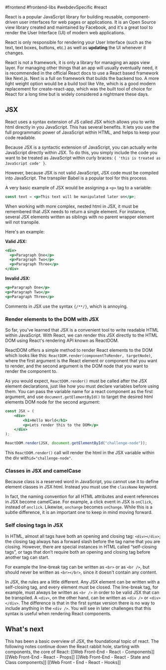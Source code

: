 #frontend #frontend-libs #webdevSpecific #react

React is a popular JavaScript library for building reusable, component-driven user interfaces for web pages or applications. It is an Open Source view library created and maintained by Facebook, and it's a great tool to render the User Interface (UI) of modern web applications.

React is only responsible for rendering your User Interface (such as the text, text boxes, buttons, etc.) as well as **updating** the UI whenever it changes.

React is not a framework, it is only a library for managing an apps view layer. For managing other things that an app will usually eventually need, it is recommended in the official React docs to use a React based framework like Next.js. Next is a full on framework that builds the backend too. A more light weight option would be a build tool like Vite, which is a good modern replacement for create-react-app, which was the built tool of choice for React for a long time but is widely considered a nightmare these days.

## JSX
React uses a syntax extension of JS called JSX which allows you to write html directly in you JavaScript. This has several benefits. It lets you use the full programmatic power of JavaScript within HTML, and helps to keep your code readable.

Because JSX is a syntactic extension of JavaScript, you can actually write JavaScript directly within JSX. To do this, you simply include the code you want to be treated as JavaScript within curly braces: `{ 'this is treated as JavaScript code' }`.

However, because JSX is not valid JavaScript, JSX code must be compiled into JavaScript. The transpiler Babel is a popular tool for this process.

A very basic example of JSX would be assigning a `<p>` tag to a variable:
```jsx
const text = <p>This text will be manipulated later on</p>;
```

When working with more complex, nested html in JSX, it must be remembered that JSX needs to return a single element. For instance, several JSX elements written as siblings with no parent wrapper element will not transpile.

Here's an example:

**Valid JSX:**
```jsx
<div>
  <p>Paragraph One</p>
  <p>Paragraph Two</p>
  <p>Paragraph Three</p>
</div>
```
**Invalid JSX:**
```jsx
<p>Paragraph One</p>
<p>Paragraph Two</p>
<p>Paragraph Three</p>
```

Comments in JSX use the syntax `{/**/}`, which is annoying.

### Render elements to the DOM with JSX
So far, you've learned that JSX is a convenient tool to write readable HTML within JavaScript. With React, we can render this JSX directly to the HTML DOM using React's rendering API known as ReactDOM.

ReactDOM offers a simple method to render React elements to the DOM which looks like this: `ReactDOM.render(componentToRender, targetNode)`, where the first argument is the React element or component that you want to render, and the second argument is the DOM node that you want to render the component to.

As you would expect, `ReactDOM.render()` must be called after the JSX element declarations, just like how you must declare variables before using them. You can pass the variable name for a react component as the first argument, and use `document.getElementById()` to target the desired html elements DOM node for the second argument:
```jsx
const JSX = (
	<div>
		<h1>Hello World</h1>
		<p>Lets render this to the DOM</p>
	</div>
);

ReactDOM.render(JSX, document.getElementById("challenge-node"));
```
This `ReactDOM.render()` call will render the html in the JSX variable within the div with`id="challenge-node"`.

### Classes in JSX and camelCase
Because class is a reserved word in JavaScript, you cannot use it to define element classes in JSX html. Instead you must use the `className` keyword.

In fact, the naming convention for all HTML attributes and event references in JSX become camelCase. For example, a click event in JSX is `onClick`, instead of `onclick`. Likewise, `onchange` becomes `onChange`. While this is a subtle difference, it is an important one to keep in mind moving forward.

### Self closing tags in JSX
In HTML, almost all tags have both an opening and closing tag: `<div></div>`; the closing tag always has a forward slash before the tag name that you are closing. However, there are special instances in HTML called “self-closing tags”, or tags that don’t require both an opening and closing tag before another tag can start.

For example the line-break tag can be written as `<br>` or as `<br />`, but should never be written as `<br></br>`, since it doesn't contain any content.

In JSX, the rules are a little different. Any JSX element can be written with a self-closing tag, and every element must be closed. The line-break tag, for example, must always be written as `<br />` in order to be valid JSX that can be transpiled. A `<div>`, on the other hand, can be written as `<div />` or `<div></div>`. The difference is that in the first syntax version there is no way to include anything in the `<div />`. You will see in later challenges that this syntax is useful when rendering React components.

## What's next
This has been a basic overview of JSX, the foundational topic of react. The following notes continue down the React rabbit hole, starting with components, the core of React:
	[[Web Front-End - React - Components]]
	[[Web Front-End - React - Props]]
	[[Web Front-End - React - State and Class components]]
	[[Web Front - End - React - Hooks]]